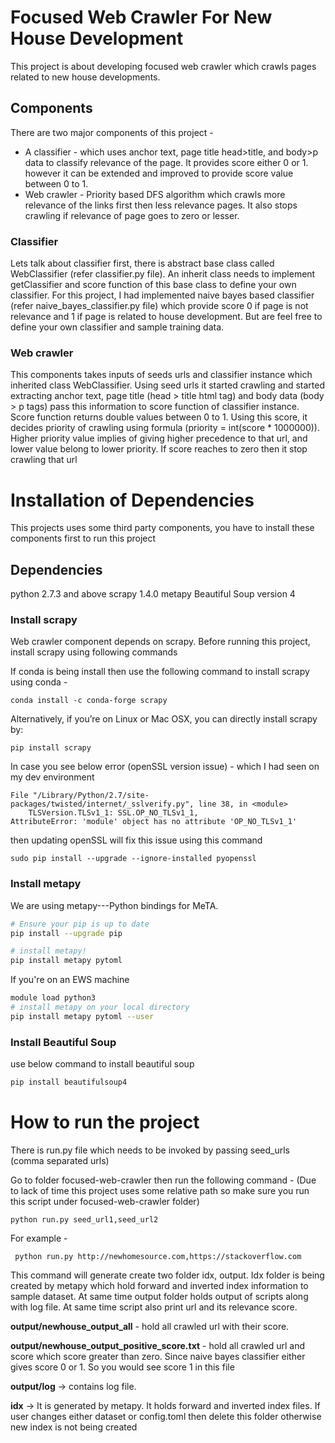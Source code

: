 # Focused Web Crawler For New House Development
This project is about developing focused web crawler which crawls pages related to new house developments.

## Components 
There are two major components of this project -
- A classifier - which uses anchor text, page title head>title, and body>p data to classify relevance of the page. It provides score either 0 or 1. however it can be extended and improved to provide
score value between 0 to 1.
- Web crawler - Priority based DFS algorithm which crawls more relevance of the links first then less relevance pages. It also stops crawling if relevance of page goes to zero or lesser.

### Classifier
Lets talk about classifier first, there is abstract base class called WebClassifier (refer classifier.py file).
An inherit class needs to implement getClassifier and score function of this base class to define your own classifier.
For this project, I had implemented naive bayes based classifier (refer naive_bayes_classifier.py file) which provide score 0 if page is not relevance and 1 if page is related to house development.
But are feel free to define your own classifier and sample training data.

### Web crawler
This components takes inputs of seeds urls and classifier instance which inherited class WebClassifier. Using seed urls
it started crawling and started extracting anchor text, page title (head > title html tag) and body data (body > p tags)
pass this information to score function of classifier instance. Score function returns double values between 0 to 1.
Using this score, it decides priority of crawling using formula (priority = int(score * 1000000)). Higher priority value implies of 
giving higher precedence to that url, and lower value belong to lower priority. If score reaches to zero then it stop crawling that url

# Installation of Dependencies
This projects uses some third party components, you have to install these components first to run this project

## Dependencies
python 2.7.3 and above
scrapy 1.4.0
metapy
Beautiful Soup version 4

### Install scrapy
Web crawler component depends on scrapy. Before running this project, install scrapy using following commands

If conda is being install then use the following command to install scrapy using conda -
```
conda install -c conda-forge scrapy
```

Alternatively, if you’re on Linux or Mac OSX, you can directly install scrapy by:
```
pip install scrapy
```

In case you see below error (openSSL version issue) - which I had seen on my dev environment
```  
File "/Library/Python/2.7/site-packages/twisted/internet/_sslverify.py", line 38, in <module>
    TLSVersion.TLSv1_1: SSL.OP_NO_TLSv1_1,
AttributeError: 'module' object has no attribute 'OP_NO_TLSv1_1'
```
then updating openSSL will fix this issue using this command 
```
sudo pip install --upgrade --ignore-installed pyopenssl
```

### Install metapy
We are using metapy---Python bindings for MeTA. 

```bash
# Ensure your pip is up to date
pip install --upgrade pip
```

```bash
# install metapy!
pip install metapy pytoml
```

If you're on an EWS machine

```bash
module load python3
# install metapy on your local directory
pip install metapy pytoml --user
```


### Install Beautiful Soup
use below command to install beautiful soup
```bash
pip install beautifulsoup4
```

# How to run the project
There is run.py file which needs to be invoked by passing seed_urls (comma separated urls)

Go to folder focused-web-crawler then run the following command - (Due to lack of time this project uses some relative
 path so make sure you run this script under focused-web-crawler folder)

```
python run.py seed_url1,seed_url2
```

For  example -
```
 python run.py http://newhomesource.com,https://stackoverflow.com
```
This command will generate create two folder idx, output. Idx folder is being created by metapy which hold forward and
inverted index information to sample dataset. At same time output folder holds output of scripts along with log file.
At same time script also print url and its relevance score.

**output/newhouse_output_all** - hold all crawled url with their score.

**output/newhouse_output_positive_score.txt** - hold all crawled url and score which score greater than zero. Since naive bayes classifier either gives score 0 or 1. So you would see score 1 in this file

**output/log** -> contains log file.

**idx** -> It is generated by metapy. It holds forward and inverted index files. If user changes either dataset or config.toml then delete this folder otherwise new index is not being created